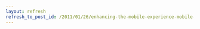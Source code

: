 ```yaml
---
layout: refresh
refresh_to_post_id: /2011/01/26/enhancing-the-mobile-experience-mobile-library-services-at-illinois-josh-bishoff-josh-bishoff
---
```

